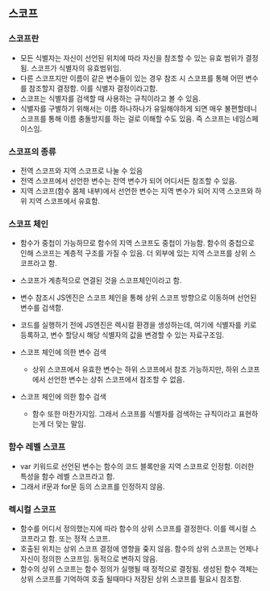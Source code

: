 ## 스코프

### 스코프란

- 모든 식별자는 자신이 선언된 위치에 따라 자신을 참조할 수 있는 유효 범위가 결정됨. 스코프가 식별자의 유효범위임.
- 다른 스코프지만 이름이 같은 변수들이 있는 경우 참조 시 스코프를 통해 어떤 변수를 참조할지 결정함. 이를 식별자 결정이라고함.
- 스코프는 식별자를 검색할 때 사용하는 규칙이라고 볼 수 있음.
- 식별자를 구별하기 위해서는 이름 하나하나가 유일해야하게 되면 매우 불편할테니 스코프를 통해 이름 충돌방지를 하는 걸로 이해할 수도 있음. 즉 스코프는 네임스페이스임.

### 스코프의 종류

- 전역 스코프와 지역 스코프로 나눌 수 있음
- 전역 스코프에서 선언한 변수는 전역 변수가 되어 어디서든 참조할 수 있음.
- 지역 스코프(함수 몸체 내부)에서 선언한 변수는 지역 변수가 되어 지역 스코프와 하위 지역 스코프에서 유효함.

### 스코프 체인

- 함수가 중첩이 가능하므로 함수의 지역 스코프도 중첩이 가능함. 함수의 중첩으로 인해 스코프는 계층적 구조를 가질 수 있음. 더 외부에 있는 지역 스코프를 상위 스코프라고 함.
- 스코프가 계층적으로 연결된 것을 스코프체인이라고 함.
- 변수 참조시 JS엔진은 스코프 체인을 통해 상위 스코프 방향으로 이동하며 선언된 변수를 검색함.
- 코드를 실행하기 전에 JS엔진은 렉시컬 환경을 생성하는데, 여기에 식별자를 키로 등록하고, 변수 할당시 해당 식별자의 값을 변경할 수 있는 자료구조임.

- 스코프 체인에 의한 변수 검색

  - 상위 스코프에서 유효한 변수는 하위 스코프에서 참조 가능하지만, 하위 스코프에서 선언한 변수는 상취 스코프에서 참조할 수 없음.

- 스코프 체인에 의한 함수 검색

  - 함수 또한 마찬가지임. 그래서 스코프를 식별자를 검색하는 규칙이라고 표현하는게 더 맞는 말임.

### 함수 레벨 스코프

- var 키워드로 선언된 변수는 함수의 코드 블록만을 지역 스코프로 인정함. 이러한 특성을 함수 레벨 스코프라고 함.
- 그래서 if문과 for문 등의 스코프를 인정하지 않음.

### 렉시컬 스코프

- 함수를 어디서 정의했는지에 따라 함수의 상위 스코프를 결정한다. 이를 렉시컬 스코프라고 함. 또는 정적 스코프.
- 호출된 위치는 상위 스코프 결정에 영향을 줒지 않음. 함수의 상위 스코프는 언제나 자신이 정의한 스코프임. 동적으로 변하지 않음.
- 함수의 상위 스코프는 함수 정의가 실행될 때 정적으로 결정됨. 생성된 함수 객체는 상위 스코프를 기억하여 호출 될때마다 저장된 상위 스코프를 필요시 참조함.

